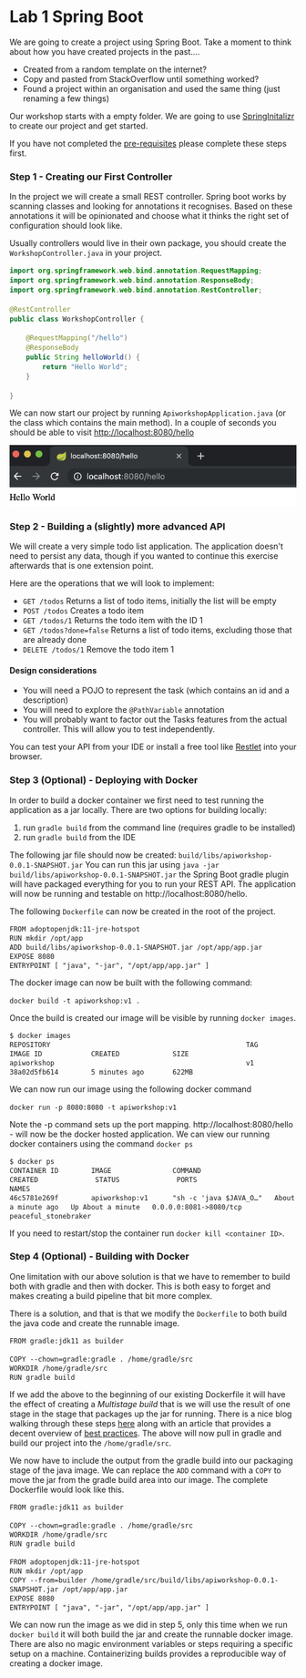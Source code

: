 # Lab 1 Spring Boot

We are going to create a project using Spring Boot. Take a moment to think about how you have created projects in the past....

* Created from a random template on the internet?
* Copy and pasted from StackOverflow until something worked?
* Found a project within an organisation and used the same thing (just renaming a few things)

Our workshop starts with a empty folder. We are going to use [SpringInitalizr](https://start.spring.io) to create our project and get started.

If you have not completed the [pre-requisites](../prerequisites/README.md) please complete these steps first.

### Step 1 - Creating our First Controller

In the project we will create a small REST controller. 
Spring boot works by scanning classes and looking for annotations it recognises.
Based on these annotations it will be opinionated and choose what it thinks the right set of configuration should look like.

Usually controllers would live in their own package, you should create the `WorkshopController.java` in your project.

```java
import org.springframework.web.bind.annotation.RequestMapping;
import org.springframework.web.bind.annotation.ResponseBody;
import org.springframework.web.bind.annotation.RestController;

@RestController
public class WorkshopController {

    @RequestMapping("/hello")
    @ResponseBody
    public String helloWorld() {
        return "Hello World";
    }

}
```

We can now start our project by running `ApiworkshopApplication.java` (or the class which contains the main method). 
In a couple of seconds you should be able to visit [http://localhost:8080/hello](http://localhost:8080/hello)

![Hello World](01C-hello-world.png)

### Step 2 - Building a (slightly) more advanced API

We will create a very simple todo list application.
The application doesn't need to persist any data, though if you wanted to continue this exercise afterwards that is one extension point.

Here are the operations that we will look to implement:

* `GET /todos` Returns a list of todo items, initially the list will be empty
* `POST /todos` Creates a todo item
* `GET /todos/1` Returns the todo item with the ID 1
* `GET /todos?done=false` Returns a list of todo items, excluding those that are already done
* `DELETE /todos/1` Remove the todo item 1

#### Design considerations

* You will need a POJO to represent the task (which contains an id and a description)
* You will need to explore the `@PathVariable` annotation
* You will probably want to factor out the Tasks features from the actual controller. 
This will allow you to test independently. 

You can test your API from your IDE or install a free tool like [Restlet](https://chrome.google.com/webstore/detail/restlet-client-rest-api-t/aejoelaoggembcahagimdiliamlcdmfm?hl=en) 
into your browser. 

### Step 3 (Optional) - Deploying with Docker

In order to build a docker container we first need to test running the application as a jar locally. 
There are two options for building locally:

1. run `gradle build` from the command line (requires gradle to be installed)
1. run `gradle build` from the IDE

The following jar file should now be created: `build/libs/apiworkshop-0.0.1-SNAPSHOT.jar`
You can run this jar using `java -jar build/libs/apiworkshop-0.0.1-SNAPSHOT.jar` the Spring Boot gradle plugin will have packaged 
everything for you to run your REST API. 
The application will now be running and testable on http://localhost:8080/hello.

The following `Dockerfile` can now be created in the root of the project.

```
FROM adoptopenjdk:11-jre-hotspot
RUN mkdir /opt/app
ADD build/libs/apiworkshop-0.0.1-SNAPSHOT.jar /opt/app/app.jar
EXPOSE 8080
ENTRYPOINT [ "java", "-jar", "/opt/app/app.jar" ]
```

The docker image can now be built with the following command:

`docker build -t apiworkshop:v1 .`

Once the build is created our image will be visible by running `docker images`.

```
$ docker images
REPOSITORY                                                TAG                 IMAGE ID            CREATED             SIZE
apiworkshop                                               v1                  38a02d5fb614        5 minutes ago       622MB
```

We can now run our image using the following docker command

`docker run -p 8080:8080 -t apiworkshop:v1`

Note the -p command sets up the port mapping. http://localhost:8080/hello - will now be the docker hosted application. 
We can view our running docker containers using the command `docker ps`

```
$ docker ps
CONTAINER ID        IMAGE               COMMAND                  CREATED              STATUS              PORTS                    NAMES
46c5781e269f        apiworkshop:v1      "sh -c 'java $JAVA_O…"   About a minute ago   Up About a minute   0.0.0.0:8081->8080/tcp   peaceful_stonebraker
```

If you need to restart/stop the container run `docker kill <container ID>`.

### Step 4 (Optional) - Building with Docker

One limitation with our above solution is that we have to remember to build both with gradle and then with docker. 
This is both easy to forget and makes creating a build pipeline that bit more complex.

There is a solution, and that is that we modify the `Dockerfile` to both build the java code and create the runnable image. 

```
FROM gradle:jdk11 as builder

COPY --chown=gradle:gradle . /home/gradle/src
WORKDIR /home/gradle/src
RUN gradle build
```
If we add the above to the beginning of our existing Dockerfile it will have the effect of creating a _Multistage build_ that is we will use the result of one stage in the stage that packages up the jar for running. 
There is a nice blog walking through these steps [here](http://paulbakker.io/java/docker-gradle-multistage/) along with an article that provides a decent overview of [best practices](https://blog.docker.com/2019/07/intro-guide-to-dockerfile-best-practices/).
The above will now pull in gradle and build our project into the `/home/gradle/src`.

We now have to include the output from the gradle build into our packaging stage of the java image.
We can replace the `ADD` command with a `COPY` to move the jar from the gradle build area into our image.
The complete Dockerfile would look like this.

```
FROM gradle:jdk11 as builder

COPY --chown=gradle:gradle . /home/gradle/src
WORKDIR /home/gradle/src
RUN gradle build

FROM adoptopenjdk:11-jre-hotspot
RUN mkdir /opt/app
COPY --from=builder /home/gradle/src/build/libs/apiworkshop-0.0.1-SNAPSHOT.jar /opt/app/app.jar
EXPOSE 8080
ENTRYPOINT [ "java", "-jar", "/opt/app/app.jar" ]
```
We can now run the image as we did in step 5, only this time when we run `docker build` it will both build the jar and create the runnable docker image. 
There are also no magic environment variables or steps requiring a specific setup on a machine.
Containerizing builds provides a reproducible way of creating a docker image. 
